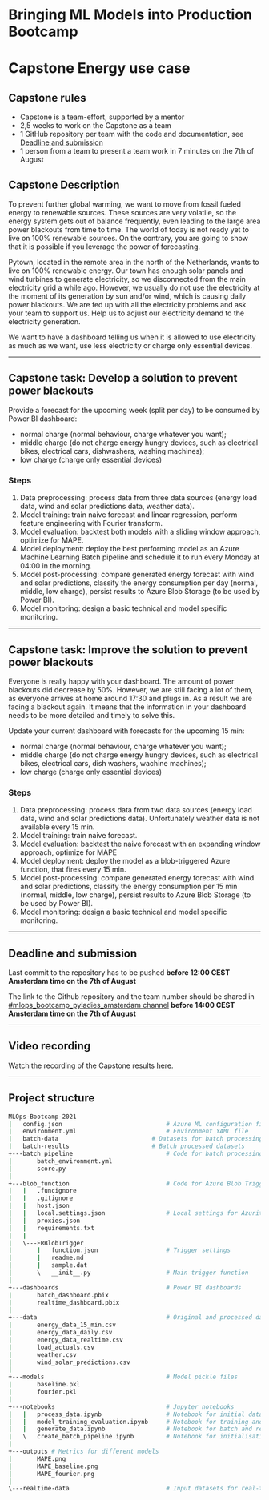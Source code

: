 # Bringing ML Models into Production Bootcamp
# Capstone Energy use case

## Capstone rules
- Capstone is a team-effort, supported by a mentor
- 2,5 weeks to work on the Capstone as a team
- 1 GitHub repository per team with the code and documentation, see [Deadline and submission](#deadline-and-submission)
- 1 person from a team to present a team work in 7 minutes on the 7th of August

## Capstone Description
To prevent further global warming, we want to move from fossil fueled energy to renewable sources. These sources are very volatile, so the energy system gets out of balance frequently, even leading to the large area power blackouts from time to time. The world of today is not ready yet to live on 100% renewable sources. On the contrary, you are going to show that it is possible if you leverage the power of forecasting.

Pytown, located in the remote area in the north of the Netherlands, wants to live on 100% renewable energy. Our town has enough solar panels and wind turbines to generate electricity, so we disconnected from the main electricity grid a while ago. However, we usually do not use the electricity at the moment of its generation by sun and/or wind, which is causing daily power blackouts. We are fed up with all the electricity problems and ask your team to support us. Help us to adjust our electricity demand to the electricity generation.

We want to have a dashboard telling us when it is allowed to use electricity as much as we want, use less electricity or charge only essential devices.

---
## Capstone task: Develop a solution to prevent power blackouts

Provide a forecast for the upcoming week (split per day) to be consumed by Power BI dashboard:
- normal charge (normal behaviour, charge whatever you want);
- middle charge (do not charge energy hungry devices, such as electrical bikes, electrical cars, dishwashers, washing machines);
- low charge (charge only essential devices)

### Steps

1. Data preprocessing: process data from three data sources (energy load data, wind and solar predictions data, weather data).
2. Model training: train naive forecast and linear regression, perform feature engineering with Fourier transform.
3. Model evaluation: backtest both models with a sliding window approach, optimize for MAPE.
4. Model deployment: deploy the best performing model as an Azure Machine Learning Batch pipeline and schedule it to run every Monday at 04:00 in the morning.
5. Model post-processing: compare generated energy forecast with wind and solar predictions, classify the energy consumption per day (normal, middle, low charge), persist results to Azure Blob Storage (to be used by Power BI).
6. Model monitoring: design a basic technical and model specific monitoring.

---
## Capstone task: Improve the solution to prevent power blackouts
Everyone is really happy with your dashboard. The amount of power blackouts did decrease by 50%. However, we are still facing a lot of them, as everyone arrives at home around 17:30 and plugs in. As a result we are facing a blackout again. It means that the information in your dashboard needs to be more detailed and timely to solve this.

Update your current dashboard with forecasts for the upcoming 15 min:
- normal charge (normal behaviour, charge whatever you want);
- middle charge (do not charge energy hungry devices, such as electrical bikes, electrical cars, dish washers, wachine machines);
- low charge (charge only essential devices)

### Steps

1. Data preprocessing: process data from two data sources (energy load data, wind and solar predictions data). Unfortunately weather data is not available every 15 min.
2. Model training: train naive forecast.
3. Model evaluation: backtest the naive forecast with an expanding window approach, optimize for MAPE
4. Model deployment: deploy the model as a blob-triggered Azure function, that fires every 15 min.
5. Model post-processing: compare generated energy forecast with wind and solar predictions, classify the energy consumption per 15 min (normal, middle, low charge), persist results to Azure Blob Storage (to be used by Power BI).
6. Model monitoring: design a basic technical and model specific monitoring.

---
## Deadline and submission

Last commit to the repository has to be pushed **before 12:00 CEST Amsterdam time on the 7th of August**

The link to the Github repository and the team number should be shared in [#mlops_bootcamp_pyladies_amsterdam channel](https://pyladies.slack.com/archives/C026H5HMF4L) **before 14:00 CEST Amsterdam time on the 7th of August**

---
## Video recording
Watch the recording of the Capstone results [here]( https://youtu.be/aLReepA68Nk).

---
## Project structure
```bash
MLOps-Bootcamp-2021
|   config.json                             # Azure ML configuration file
|   environment.yml                         # Environment YAML file
|	batch-data                          # Datasets for batch processing
|	batch-results                       # Batch processed datasets
+---batch_pipeline                          # Code for batch processing pipeline
|       batch_environment.yml
|       score.py
|       
+---blob_function                           # Code for Azure Blob Trigger function
|   |   .funcignore
|   |   .gitignore
|   |   host.json
|   |   local.settings.json                 # Local settings for Azurite
|   |   proxies.json
|   |   requirements.txt
|   |
|   \---FRBlobTrigger
|       |   function.json                   # Trigger settings
|       |   readme.md
|       |   sample.dat
|       \   __init__.py                     # Main trigger function
|               
+---dashboards                              # Power BI dashboards
|       batch_dashboard.pbix
|       realtime_dashboard.pbix
|       
+---data                                    # Original and processed datasets
|       energy_data_15_min.csv
|       energy_data_daily.csv
|       energy_data_realtime.csv
|       load_actuals.csv
|       weather.csv
|       wind_solar_predictions.csv
|       
+---models                                  # Model pickle files
|       baseline.pkl
|       fourier.pkl
|       
+---notebooks                               # Jupyter notebooks
|   |   process_data.ipynb                  # Notebook for initial data processing
|   |   model_training_evaluation.ipynb     # Notebook for training and evaluation of models 
|   |   generate_data.ipynb                 # Notebook for batch and real-time data generation
|   \   create_batch_pipeline.ipynb         # Notebook for initialisation and scheduling of the batch pipeline
|                   
+---outputs # Metrics for different models
|       MAPE.png
|       MAPE_baseline.png
|       MAPE_fourier.png
|       
\---realtime-data                           # Input datasets for real-time processing
```
